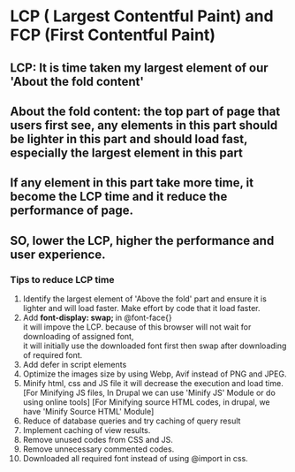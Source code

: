 #  LCP ( Largest Contentful Paint) and FCP (First Contentful Paint)
## LCP: It is time taken my largest element of our 'About the fold content'
## About the fold content: the top part of page that users first see, any elements in this part should be lighter in this part and should load fast, especially the largest element in this part
## If any element in this part take more time, it become the LCP time and it reduce the performance of page.
## SO, lower the LCP, higher the performance and user experience.

### Tips to reduce LCP time

1. Identify the largest element of 'Above the fold' part and ensure it is lighter and will load faster. Make effort by code that it load faster.<br>
2.  Add <b>font-display: swap; </b> in @font-face{} <br>
 it will impove the LCP. because of this browser will not wait for downloading of assigned font,<br> it will initially use the downloaded font first then swap after downloading of required font.
3.  Add defer in script elements
4. Optimize the images size by using Webp, Avif instead of PNG and JPEG.<br>
5. Minify html, css and JS file it will decrease the execution and load time.
   [For Minifying JS files, In Drupal we can use 'Minify JS' Module or do using online tools]
   [For Minifying source HTML codes, in drupal, we have 'Minify Source HTML' Module]
6. Reduce of database queries and try caching of query result
7. Implement caching of view results.
8. Remove unused codes from CSS and JS.
9. Remove unnecessary commented codes.
10. Downloaded all required font instead of using @import in css.
   

